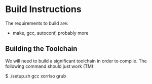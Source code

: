 Build Instructions
==================

The requirements to build are:

* make, gcc, autoconf, probably more

Building the Toolchain
---------------------

We will need to build a significant toolchain in order to compile.
The following command should just work (TM):

$ ./setup.sh gcc xorriso grub
